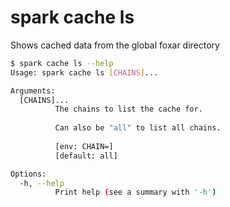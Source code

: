 # spark cache ls

Shows cached data from the global foxar directory

```bash
$ spark cache ls --help
Usage: spark cache ls [CHAINS]...

Arguments:
  [CHAINS]...
          The chains to list the cache for.
          
          Can also be "all" to list all chains.
          
          [env: CHAIN=]
          [default: all]

Options:
  -h, --help
          Print help (see a summary with '-h')
```